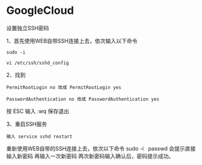 # GoogleCloud
设置独立SSH密码

1、首先使用WEB自带SSH连接上去，依次输入以下命令 
 
    sudo -i 
  
    vi /etc/ssh/sshd_config
  
2、找到

    PermitRootLogin no 改成 PermitRootLogin yes
    
    PasswordAuthentication no 改成 PasswordAuthentication yes
    
按 ESC 输入 :wq 保存退出

3、重启SSH服务

    输入 service sshd restart

重新使用WEB自带的SSH连接上去，依次以下命令
    sudo -i
    passwd
会提示直接输入新密码
再输入一次新密码
两次新密码输入确认后，密码提示成功。
